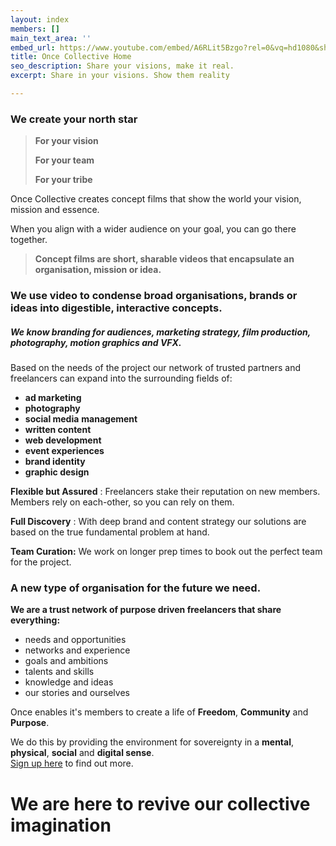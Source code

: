 ```yaml
---
layout: index
members: []
main_text_area: ''
embed_url: https://www.youtube.com/embed/A6RLit5Bzgo?rel=0&vq=hd1080&showinfo=0&autoplay=1
title: Once Collective Home
seo_description: Share your visions, make it real.
excerpt: Share in your visions. Show them reality

---
```

### **We create your north star**

> **For your vision**
>
> **For your team**
>
> **For your tribe**

Once Collective creates concept films that show the world your vision, mission and essence.

When you align with a wider audience on your goal, you can go there together.

> **Concept films are short, sharable videos that encapsulate an organisation, mission or idea.**

### We use video to condense broad organisations, brands or ideas into digestible, interactive concepts.

##### We know branding for audiences, marketing strategy, film production, photography, motion graphics and VFX.

Based on the needs of the project our network of trusted partners and freelancers can expand into the surrounding fields of:

* **ad marketing**
* **photography**
* **social media** **management**
* **written content**
* **web development**
* **event experiences**
* **brand identity**
* **graphic design**

**Flexible but Assured** : Freelancers stake their reputation on new members. Members rely on each-other, so you can rely on them.

**Full Discovery** : With deep brand and content strategy our solutions are based on the true fundamental problem at hand.

**Team Curation:** We work on longer prep times to book out the perfect team for the project.

### **A new type of organisation for the future we need.**

**We are a trust network of purpose driven freelancers that share everything:**

* needs and opportunities
* networks and experience
* goals and ambitions
* talents and skills
* knowledge and ideas
* our stories and ourselves

Once enables it's members to create a life of **Freedom**, **Community** and **Purpose**.

We do this by providing the environment for sovereignty in a **mental**, **physical**, **social** and **digital sense**.  
[Sign up here](https://eba2k6g4.paperform.co/ "Collective Member form") to find out more.

# We are here to revive our collective imagination